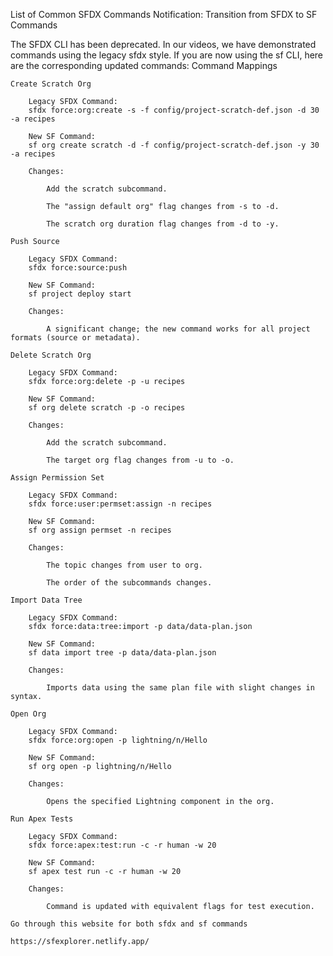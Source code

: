 List of Common SFDX Commands
Notification: Transition from SFDX to SF Commands

The SFDX CLI has been deprecated. In our videos, we have demonstrated commands using the legacy sfdx style. If you are now using the sf CLI, here are the corresponding updated commands:
Command Mappings

    Create Scratch Org

        Legacy SFDX Command:
        sfdx force:org:create -s -f config/project-scratch-def.json -d 30 -a recipes

        New SF Command:
        sf org create scratch -d -f config/project-scratch-def.json -y 30 -a recipes

        Changes:

            Add the scratch subcommand.

            The "assign default org" flag changes from -s to -d.

            The scratch org duration flag changes from -d to -y.

    Push Source

        Legacy SFDX Command:
        sfdx force:source:push

        New SF Command:
        sf project deploy start

        Changes:

            A significant change; the new command works for all project formats (source or metadata).

    Delete Scratch Org

        Legacy SFDX Command:
        sfdx force:org:delete -p -u recipes

        New SF Command:
        sf org delete scratch -p -o recipes

        Changes:

            Add the scratch subcommand.

            The target org flag changes from -u to -o.

    Assign Permission Set

        Legacy SFDX Command:
        sfdx force:user:permset:assign -n recipes

        New SF Command:
        sf org assign permset -n recipes

        Changes:

            The topic changes from user to org.

            The order of the subcommands changes.

    Import Data Tree

        Legacy SFDX Command:
        sfdx force:data:tree:import -p data/data-plan.json

        New SF Command:
        sf data import tree -p data/data-plan.json

        Changes:

            Imports data using the same plan file with slight changes in syntax.

    Open Org

        Legacy SFDX Command:
        sfdx force:org:open -p lightning/n/Hello

        New SF Command:
        sf org open -p lightning/n/Hello

        Changes:

            Opens the specified Lightning component in the org.

    Run Apex Tests

        Legacy SFDX Command:
        sfdx force:apex:test:run -c -r human -w 20

        New SF Command:
        sf apex test run -c -r human -w 20

        Changes:

            Command is updated with equivalent flags for test execution.

    Go through this website for both sfdx and sf commands

    https://sfexplorer.netlify.app/

